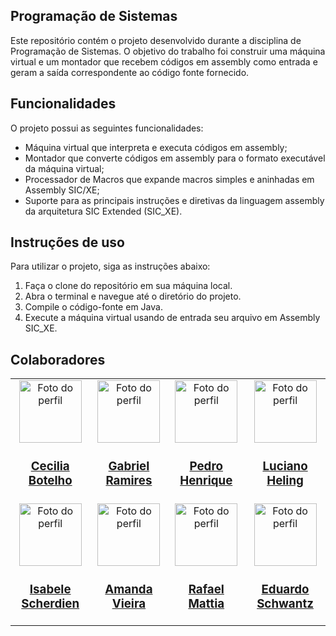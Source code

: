 ## Programação de Sistemas

Este repositório contém o projeto desenvolvido durante a disciplina de Programação de Sistemas. O objetivo do trabalho foi construir uma máquina virtual e um montador que recebem códigos em assembly como entrada e geram a saída correspondente ao código fonte fornecido.

## Funcionalidades

O projeto possui as seguintes funcionalidades:

- Máquina virtual que interpreta e executa códigos em assembly;
- Montador que converte códigos em assembly para o formato executável da máquina virtual;
- Processador de Macros que expande macros simples e aninhadas em Assembly SIC/XE;
- Suporte para as principais instruções e diretivas da linguagem assembly da arquitetura SIC Extended (SIC_XE).

## Instruções de uso

Para utilizar o projeto, siga as instruções abaixo:

1. Faça o clone do repositório em sua máquina local.
2. Abra o terminal e navegue até o diretório do projeto.
3. Compile o código-fonte em Java.
4. Execute a máquina virtual usando de entrada seu arquivo em Assembly SIC_XE.

## Colaboradores
        
<table align="center">
    <tr>
    <td align="center">
      <a href="https://github.com/CeciliaBotelho"><img src="[https://media.licdn.com/dms/image/D5603AQHNEiQQ2x8h9w/profile-displayphoto-shrink_200_200/0/1681397721743?e=1710374400&v=beta&t=EWnnoxUTXPYFN4_1KaGDc1tnYR7fNXLBkOWhPBWpoFg](https://media.licdn.com/dms/image/v2/D4D03AQEuP94ah-hfgw/profile-displayphoto-shrink_800_800/B4DZWlVvz0G4Ac-/0/1742235698490?e=1750291200&v=beta&t=OsKUpI_6LBiBzVZRC75XPzG0Cw84eWktEEUQ7M6Yf2c)" alt="Foto do perfil" width="100" height="100"></a>
      <h3><a href="https://github.com/CeciliaBotelho">Cecilia Botelho</a></h3>
    </td>
    <td align="center">
      <a href="https://github.com/Falivith"><img src="[https://media.licdn.com/dms/image/C4D03AQEkIzD6sgWsYw/profile-displayphoto-shrink_200_200/0/1648139992202?e=1710374400&v=beta&t=xYK788XnM3VpkCQsoa3qKysOKIi2UMEQNHp3PCfu4IM](https://media.licdn.com/dms/image/v2/D4D03AQHYrcthxpR-PQ/profile-displayphoto-shrink_800_800/B4DZWi7nhnG8Ac-/0/1742195292625?e=1750291200&v=beta&t=LrjpMvlrzUc10C6bTaVvtpaWybrb-ZsISzakQF71bws)" alt="Foto do perfil" width="100" height="100"></a>
      <h3><a href="https://github.com/falivith">Gabriel Ramires</a></h3>
    </td>
    <td align="center">
      <a href="https://github.com/pepemesquita"><img src="https://avatars.githubusercontent.com/u/81587883?v=4" alt="Foto do perfil" width="100" height="100"></a>
      <h3><a href="https://github.com/pepemesquita">Pedro Henrique</a></h3>
    </td>
    <td align="center">
      <a href="https://github.com/lucianoheling"><img src="https://avatars.githubusercontent.com/u/101375009?v=4" alt="Foto do perfil" width="100" height="100"></a>
      <h3><a href="https://github.com/lucianoheling">Luciano Heling</a></h3>
    </td>
    </tr>
    <tr>
    <td align="center">
      <a href="https://github.com/IScherdien"><img src="https://avatars.githubusercontent.com/u/89227363?s=400&u=6b06ece7ef4135a5bf0409545c833efd28037147&v=4" alt="Foto do perfil" width="100" height="100"></a>
      <h3><a href="https://github.com/IScherdien">Isabele Scherdien</a></h3>
    </td>
      <td align="center">
      <a href="https://github.com/amandamvieira"><img src="https://i.ibb.co/4dn7YN1/3d36ee2c-0f1e-47a1-b9e8-cf603f4169cf.jpg" alt="Foto do perfil" width="100" height="100"></a>
      <h3><a href="https://github.com/amandamvieira">Amanda Vieira</a></h3>
    </td>
      <td align="center">
      <a href="https://github.com/rafaelmattia2"><img src="https://avatars.githubusercontent.com/u/81639593?v=4" alt="Foto do perfil" width="100" height="100"></a>
      <h3><a href="https://github.com/rafaelmattia2">Rafael Mattia</a></h3>
    </td>
    <td align="center">
      <a href="https://github.com/EduardoSchwantz"><img src="https://avatars.githubusercontent.com/u/94156206?v=4" alt="Foto do perfil" width="100" height="100"></a>
      <h3><a href="https://github.com/EduardoSchwantz">Eduardo Schwantz</a></h3>
    </td>
  </tr>
</table>
